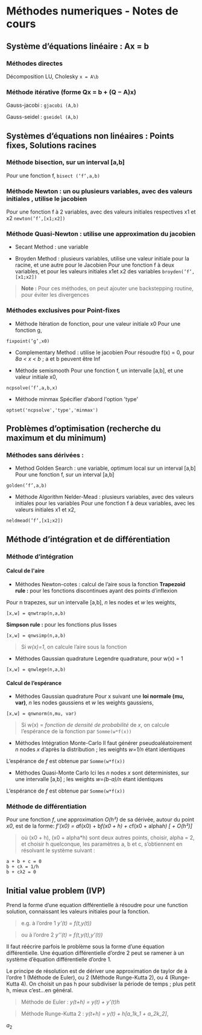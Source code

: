 # Méthodes numeriques - Notes de cours

## Système d’équations linéaire : Ax = b
### Méthodes directes
Décomposition LU, Cholesky ` x = A\b `
    
### Méthode itérative (forme Qx = b + (Q − A)x)

Gauss-jacobi : `gjacobi (A,b)`
  
Gauss-seidel : `gseidel (A,b)`

## Systèmes d’équations non linéaires : Points fixes, Solutions racines
### Méthode bisection, sur un interval [a,b]

Pour une fonction f, `bisect (‘f’,a,b)`

### Méthode Newton : un ou plusieurs variables, avec des valeurs initiales , utilise le jacobien

Pour une fonction f à 2 variables, avec des valeurs initiales respectives x1 et x2 `newton(’f’,[x1;x2])`

### Méthode Quasi-Newton : utilise une approximation du jacobien

 * Secant Method : une variable

 * Broyden Method : plusieurs variables, utilise une valeur initiale pour la racine, et une autre pour le Jacobien
 Pour une fonction f à deux variables, et pour les valeurs initiales x1et x2 des variables `broyden(’f’,[x1;x2])`
    
 >**Note :** Pour ces méthodes, on peut ajouter une backstepping routine, pour éviter les divergences

### Méthodes exclusives pour Point-fixes
 * Méthode Itération de fonction, pour une valeur initiale x0
 Pour une fonction g, 
 
 `fixpoint(’g’,x0)`

 * Complementary Method : utilise le jacobien
 Pour résoudre f(x) = 0, pour *8a < x < b* ;  a et b peuvent être Inf

 * Méthode semismooth
 Pour une fonction f, un intervalle [a,b], et une valeur initiale x0, 
 
 `ncpsolve(’f’,a,b,x)`
 
 * Méthode minmax
 Spécifier d’abord l'option 'type' 
 
 `optset('ncpsolve','type','minmax')`

## Problèmes d’optimisation (recherche du maximum et du minimum)
### Méthodes sans dérivées :
 * Method Golden Search : une variable, optimum local sur un interval [a,b]
 Pour une fonction f, sur un interval [a,b] 
 
 `golden(’f’,a,b)`

 * Méthode Algorithm Nelder-Mead : plusieurs variables, avec des valeurs initiales pour les variables
 Pour une fonction f à deux variables, avec les valeurs initiales x1 et x2, 
 
 `neldmead(’f’,[x1;x2])`

## Méthode d’intégration et de différentiation
### Méthode d’intégration

#### Calcul de l'aire
* Méthodes Newton-cotes : calcul de l’aire sous la fonction
**Trapezoid rule :** pour les fonctions discontinues ayant des points d’inflexion
 
 Pour n trapezes, sur un intervalle [a,b], *n* les nodes et *w* les weights,
 
 `[x,w] = qnwtrap(n,a,b)`
 
**Simpson rule :** pour les fonctions plus lisses
 
 `[x,w] = qnwsimp(n,a,b)`
 
 >Si *w(x)=1*, on calcule l’aire sous la fonction

 * Méthodes Gaussian quadrature
  Legendre quadrature, pour w(x) = 1 

 `[x,w] = qnwlege(n,a,b)`

#### Calcul de l’espérance
* Méthodes Gaussian quadrature
 Pour x suivant une **loi normale (mu, var)**, *n* les nodes gaussiens et *w* les weights gaussiens,
 
 `[x,w] = qnwnorm(n,mu, var)`
 
 >Si w(x) = *fonction de densité de probabilité* de *x*, on calcule l’espérance de la fonction par `Somme(w*f(x))`

* Méthodes Intégration Monte-Carlo
 Il faut générer pseudoaléatoirement *n* nodes *x* d’après la distribution ; les weights *w=1/n* étant identiques

 L’espérance de *f* est obtenue par `Somme(w*f(x))`

* Méthodes Quasi-Monte Carlo
 Ici les *n* nodes *x* sont déterministes, sur une intervalle [a,b] ;  les weights *w=(b-a)/n* étant identiques

 L’espérance de *f* est obtenue par `Somme(w*f(x))`
 
### Méthode de différentiation
Pour une fonction *f*, une approximation *O(h²)* de sa dérivée, autour du point *x0*, est de la forme:
*f’(x0) = a*f(x0) + b*f(x0 + h) + c*f(x0 + alpha*h) [ + O(h²)]*
 
>où (x0 + h), (x0 + alpha*h) sont deux autres points,
>choisir, alpha = 2, et choisir h quelconque, les paramètres a, b et c, s’obtiennent en résolvant le système suivant :
```
a + b + c = 0
b + cλ = 1/h
b + cλ2 = 0
```

## Initial value problem (IVP)
Prend la forme d’une equation différentielle à résoudre pour une function solution, connaissant les valeurs initiales pour la fonction.

>e.g. à l’ordre 1  *y'(t) = f(t,y(t))*

>ou à l’ordre 2 *y''(t) = f(t,y(t),y'(t))* 

Il faut réécrire parfois le problème sous la forme d’une équation différentielle. Une équation différentielle d’ordre 2 peut se ramener à un système d’équation différentielle d’ordre 1.

Le principe de résolution est de dériver une approximation de taylor de  à l’ordre 1 (Méthode de Euler), ou 2 (Méthode Runge-Kutta 2), ou 4 (Runge-Kutta 4). On choisit un pas h pour subdiviser la période de temps ; plus petit h, mieux c’est…en général.

>Méthode de Euler : *y(t+h) = y(t) + y'(t)h*

>Méthode Runge-Kutta 2 : *y(t+h) = y(t) + h[a_1k_1 + a_2k_2]*,

$a_2$






